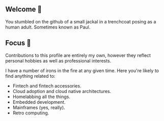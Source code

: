 ## Welcome 👋
You stumbled on the github of a small jackal in a trenchcoat posing as a human adult. Sometimes known as Paul. 



## Focus 🤔
Contributions to this profile are entirely my own, however they reflect personal hobbies as well as professional interests. 

I have a number of irons in the fire at any given time. Here you're likely to find anything related to:

- Fintech and fintech accessories.
- Cloud adoption and cloud native architectures.
- Homelabbing all the things.
- Embedded development.
- Mainframes (yes, really).
- Retro computing.







<!--
**littlejackal/littlejackal** is a ✨ _special_ ✨ repository because its `README.md` (this file) appears on your GitHub profile.

Here are some ideas to get you started:

- 🔭 I’m currently working on ...
- 🌱 I’m currently learning ...
- 👯 I’m looking to collaborate on ...
- 🤔 I’m looking for help with ...
- 💬 Ask me about ...
- 📫 How to reach me: ...
- 😄 Pronouns: ...
- ⚡ Fun fact: ...
-->
